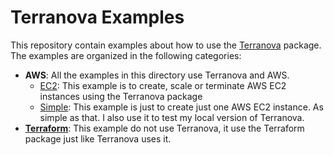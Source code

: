# Terranova Examples

This repository contain examples about how to use the [Terranova](https://github.com/johandry/terranova) package. The examples are organized in the following categories:

- **AWS**: All the examples in this directory use Terranova and AWS.
  - [EC2](./aws/ec2/): This example is to create, scale or terminate AWS EC2 instances using the Terranova package 
  - [Simple](./aws/simple/): This example is just to create just one AWS EC2 instance. As simple as that. I also use it to test my local version of Terranova.
- **[Terraform](./terraform)**: This example do not use Terranova, it use the Terraform package just like Terranova uses it.